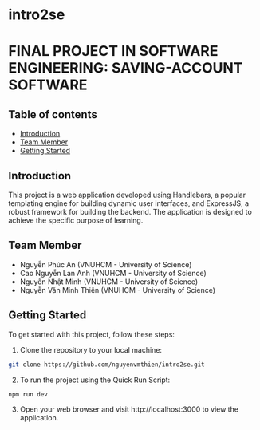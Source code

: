 # intro2se 
# FINAL PROJECT IN SOFTWARE ENGINEERING: SAVING-ACCOUNT SOFTWARE

## Table of contents
- [Introduction](#introduction)
- [Team Member](#team-member)
- [Getting Started](#getting-started)

## Introduction
This project is a web application developed using Handlebars, a popular templating engine for building dynamic user interfaces, and ExpressJS, a robust framework for building the backend. The application is designed to achieve the specific purpose of learning. 

## Team Member
- Nguyễn Phúc An (VNUHCM - University of Science)
- Cao Nguyễn Lan Anh (VNUHCM - University of Science)
- Nguyễn Nhật Minh (VNUHCM - University of Science)
- Nguyễn Văn Minh Thiện (VNUHCM - University of Science)
  
## Getting Started
To get started with this project, follow these steps:
1. Clone the repository to your local machine:
```bash
git clone https://github.com/nguyenvmthien/intro2se.git
```
2. To run the project using the Quick Run Script:
```bash
npm run dev
```
3. Open your web browser and visit http://localhost:3000 to view the application.
